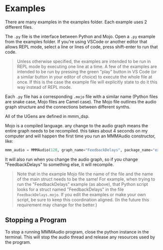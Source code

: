 # Examples

There are many examples in the examples folder. Each example uses 2 different files. 

The `.py` file is the interface between Python and Mojo. Open a `.py` example from the examples folder. If you're using VSCode or another editor that allows REPL mode, select a line or lines of code, press shift-enter to run that code.

> Unless otherwise specified, the examples are intended to be run in REPL mode by executing one line at a time. A few of the examples are intended to be run by pressing the green "play" button in VS Code (or a similar button in your editor of choice) to execute the whole file at once. If this is the case the example file will explicitly state to do it this way instead of REPL mode.

Each `.py` file has a corresponding `.mojo` file with a similar name (Python files are snake case, Mojo files are Camel case). The Mojo file outlines the audio graph structure and the connections between different synths.

All of the UGens are defined in mmm_dsp.

Mojo is a compiled language. any change to the audio graph means the entire graph needs to be recompiled. this takes about 4 seconds on my computer and will happen the first time you run an MMMAudio constructor, like:

```python
mmm_audio = MMMAudio(128, graph_name="FeedbackDelays", package_name="examples")
```

It will also run when you change the audio graph, so if you change "FeedbackDelays" to something else, it will recompile.

> Note that in the example Mojo file the name of the file and the name of the main struct needs to be the same! For example, when trying to run the "FeedbackDelays" example (as above), that Python script looks for a struct named "FeedbackDelays" in the file `FeedbackDelays.mojo`. If you edit the examples or make your own script, be sure to keep this coordination aligned. (In the future this requirement may change for the better.)

## Stopping a Program

To stop a running MMMAudio program, close the python instance in the terminal. This will stop the audio thread and release any resources used by the program.